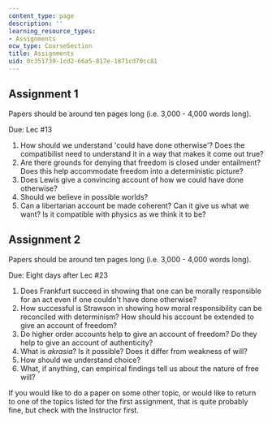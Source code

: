 ```yaml
---
content_type: page
description: ''
learning_resource_types:
- Assignments
ocw_type: CourseSection
title: Assignments
uid: 0c351739-1cd2-66a5-817e-1871cd70cc81
---
```


Assignment 1
------------

Papers should be around ten pages long (i.e. 3,000 - 4,000 words long).

Due: Lec #13

1.  How should we understand 'could have done otherwise'? Does the compatibilist need to understand it in a way that makes it come out true?
2.  Are there grounds for denying that freedom is closed under entailment? Does this help accommodate freedom into a deterministic picture?
3.  Does Lewis give a convincing account of how we could have done otherwise?
4.  Should we believe in possible worlds?
5.  Can a libertarian account be made coherent? Can it give us what we want? Is it compatible with physics as we think it to be?

Assignment 2
------------

Papers should be around ten pages long (i.e. 3,000 - 4,000 words long).

Due: Eight days after Lec #23

1.  Does Frankfurt succeed in showing that one can be morally responsible for an act even if one couldn't have done otherwise?
2.  How successful is Strawson in showing how moral responsibility can be reconciled with determinism? How should his account be extended to give an account of freedom?
3.  Do higher order accounts help to give an account of freedom? Do they help to give an account of authenticity?
4.  What is _akrasia_? Is it possible? Does it differ from weakness of will?
5.  How should we understand choice?
6.  What, if anything, can empirical findings tell us about the nature of free will?

If you would like to do a paper on some other topic, or would like to return to one of the topics listed for the first assignment, that is quite probably fine, but check with the Instructor first.